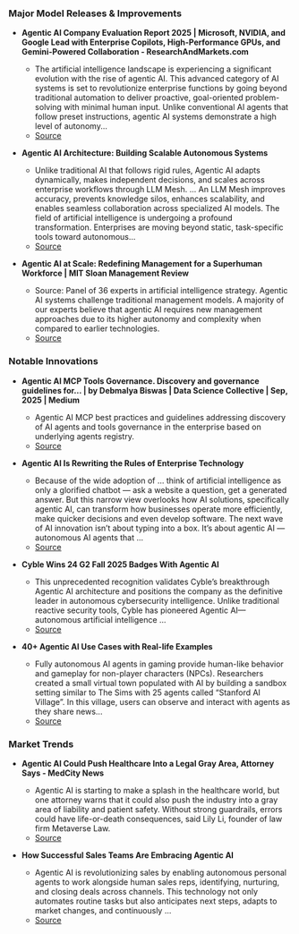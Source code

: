 ### Major Model Releases & Improvements

- **Agentic AI Company Evaluation Report 2025 | Microsoft, NVIDIA, and Google Lead with Enterprise Copilots, High-Performance GPUs, and Gemini-Powered Collaboration - ResearchAndMarkets.com**
  - The artificial intelligence landscape is experiencing a significant evolution with the rise of agentic AI. This advanced category of AI systems is set to revolutionize enterprise functions by going beyond traditional automation to deliver proactive, goal-oriented problem-solving with minimal human input. Unlike conventional AI agents that follow preset instructions, agentic AI systems demonstrate a high level of autonomy...
  - [Source](https://www.businesswire.com/news/home/20250916012212/en/Agentic-AI-Company-Evaluation-Report-2025-Microsoft-NVIDIA-and-Google-Lead-with-Enterprise-Copilots-High-Performance-GPUs-and-Gemini-Powered-Collaboration---ResearchAndMarkets.com)

- **Agentic AI Architecture: Building Scalable Autonomous Systems**
  - Unlike traditional AI that follows rigid rules, Agentic AI adapts dynamically, makes independent decisions, and scales across enterprise workflows through LLM Mesh. ... An LLM Mesh improves accuracy, prevents knowledge silos, enhances scalability, and enables seamless collaboration across specialized AI models. The field of artificial intelligence is undergoing a profound transformation. Enterprises are moving beyond static, task-specific tools toward autonomous...
  - [Source](https://modgility.com/blog/agentic-ai-architecture)

- **Agentic AI at Scale: Redefining Management for a Superhuman Workforce | MIT Sloan Management Review**
  - Source: Panel of 36 experts in artificial intelligence strategy. Agentic AI systems challenge traditional management models. A majority of our experts believe that agentic AI requires new management approaches due to its higher autonomy and complexity when compared to earlier technologies.
  - [Source](https://sloanreview.mit.edu/article/agentic-ai-at-scale-redefining-management-for-a-superhuman-workforce)

### Notable Innovations

- **Agentic AI MCP Tools Governance. Discovery and governance guidelines for… | by Debmalya Biswas | Data Science Collective | Sep, 2025 | Medium**
  - Agentic AI MCP best practices and guidelines addressing discovery of AI agents and tools governance in the enterprise based on underlying agents registry.
  - [Source](https://medium.com/data-science-collective/agentic-ai-mcp-tools-governance-14c933386abe)

- **Agentic AI Is Rewriting the Rules of Enterprise Technology**
  - Because of the wide adoption of ... think of artificial intelligence as only a glorified chatbot — ask a website a question, get a generated answer. But this narrow view overlooks how AI solutions, specifically agentic AI, can transform how businesses operate more efficiently, make quicker decisions and even develop software. The next wave of AI innovation isn’t about typing into a box. It’s about agentic AI — autonomous AI agents that ...
  - [Source](https://www.cmswire.com/digital-experience/the-chatbot-era-is-over-and-agentic-ai-has-arrived/)

- **Cyble Wins 24 G2 Fall 2025 Badges With Agentic AI**
  - This unprecedented recognition validates Cyble’s breakthrough Agentic AI architecture and positions the company as the definitive leader in autonomous cybersecurity intelligence. Unlike traditional reactive security tools, Cyble has pioneered Agentic AI—autonomous artificial intelligence ...
  - [Source](https://cyble.com/press/cyble-wins-24-g2-fall-2025-badges-with-agentic-ai/)

- **40+ Agentic AI Use Cases with Real-life Examples**
  - Fully autonomous AI agents in gaming provide human-like behavior and gameplay for non-player characters (NPCs). Researchers created a small virtual town populated with AI by building a sandbox setting similar to The Sims with 25 agents called “Stanford AI Village”. In this village, users can observe and interact with agents as they share news...
  - [Source](https://research.aimultiple.com/agentic-ai)

### Market Trends

- **Agentic AI Could Push Healthcare Into a Legal Gray Area, Attorney Says - MedCity News**
  - Agentic AI is starting to make a splash in the healthcare world, but one attorney warns that it could also push the industry into a gray area of liability and patient safety. Without strong guardrails, errors could have life-or-death consequences, said Lily Li, founder of law firm Metaverse Law.
  - [Source](https://medcitynews.com/2025/09/agentic-ai-healthcare-attorney)

- **How Successful Sales Teams Are Embracing Agentic AI**
  - Agentic AI is revolutionizing sales by enabling autonomous personal agents to work alongside human sales reps, identifying, nurturing, and closing deals across channels. This technology not only automates routine tasks but also anticipates next steps, adapts to market changes, and continuously ...
  - [Source](https://hbr.org/2025/09/how-successful-sales-teams-are-embracing-agentic-ai)